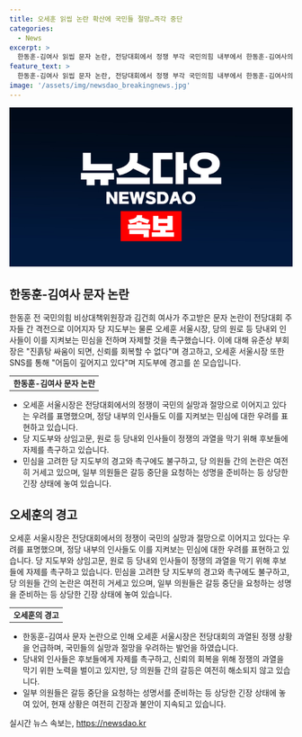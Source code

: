 ```yaml
---
title: 오세훈 읽씹 논란 확산에 국민들 절망…즉각 중단
categories:
  - News
excerpt: >
  한동훈-김여사 읽씹 문자 논란, 전당대회에서 정쟁 부각 국민의힘 내부에서 한동훈-김여사의 문자 논란이 확산되면서 당 지도부 및 외부 인사들의 걱정이 높아지고 있다. 오세훈 서울시장은 SNS를 통해 어둠이 깊어지고 있다며 당 내 정쟁을 우려하고 당 신뢰 회복을 촉구했다. 또한, 유준상 상임고문과 추경호 원내대표 등도 당 내 정쟁을 제지하고 후보들에게 선의의 경쟁을 촉구하고 있다. 그러나 일부 의원들은 특정 후보를 비판하며 논란을 고조시키고 있어 당 내 갈등이 걷잡을 수 없이 커지고 있다. SNS를 통한 공개적인 발언으로 논쟁이 가열될 조짐도 나타나고 있다.
feature_text: >
  한동훈-김여사 읽씹 문자 논란, 전당대회에서 정쟁 부각 국민의힘 내부에서 한동훈-김여사의 문자 논란이 확산되면서 당 지도부 및 외부 인사들의 걱정이 높아지고 있다. 오세훈 서울시장은 SNS를 통해 어둠이 깊어지고 있다며 당 내 정쟁을 우려하고 당 신뢰 회복을 촉구했다. 또한, 유준상 상임고문과 추경호 원내대표 등도 당 내 정쟁을 제지하고 후보들에게 선의의 경쟁을 촉구하고 있다. 그러나 일부 의원들은 특정 후보를 비판하며 논란을 고조시키고 있어 당 내 갈등이 걷잡을 수 없이 커지고 있다. SNS를 통한 공개적인 발언으로 논쟁이 가열될 조짐도 나타나고 있다.
image: '/assets/img/newsdao_breakingnews.jpg'
---
```


<p><img src="/assets/img/newsdao_breakingnews.jpg" alt="ontimetimes 속보" /></p>

<h2 data-ke-size="size26">한동훈-김여사 문자 논란</h2>

<p data-ke-size="size16">한동훈 전 국민의힘 비상대책위원장과 김건희 여사가 주고받은 문자 논란이 전당대회 주자들 간 격전으로 이어지자 당 지도부는 물론 오세훈 서울시장, 당의 원로 등 당내외 인사들이 이를 지켜보는 민심을 전하며 자제할 것을 촉구했습니다. 이에 대해 유준상 부회장은 "진흙탕 싸움이 되면, 신뢰를 회복할 수 없다"며 경고하고, 오세훈 서울시장 또한 SNS를 통해 "어둠이 깊어지고 있다"며 지도부에 경고를 쏜 모습입니다.</p>

<table>
  <tr>
    <td style="text-align: center; height: 17px;"><b>한동훈-김여사 문자 논란</b></td>
  </tr>
</table>

<ul>
  <li>오세훈 서울시장은 전당대회에서의 정쟁이 국민의 실망과 절망으로 이어지고 있다는 우려를 표명했으며, 정당 내부의 인사들도 이를 지켜보는 민심에 대한 우려를 표현하고 있습니다.</li>
  <li>당 지도부와 상임고문, 원로 등 당내외 인사들이 정쟁의 과열을 막기 위해 후보들에 자제를 촉구하고 있습니다.</li>
  <li>민심을 고려한 당 지도부의 경고와 촉구에도 불구하고, 당 의원들 간의 논란은 여전히 거세고 있으며, 일부 의원들은 갈등 중단을 요청하는 성명을 준비하는 등 상당한 긴장 상태에 놓여 있습니다.</li>
</ul>

<h2 data-ke-size="size26">오세훈의 경고</h2>

<p data-ke-size="size16">오세훈 서울시장은 전당대회에서의 정쟁이 국민의 실망과 절망으로 이어지고 있다는 우려를 표명했으며, 정당 내부의 인사들도 이를 지켜보는 민심에 대한 우려를 표현하고 있습니다. 당 지도부와 상임고문, 원로 등 당내외 인사들이 정쟁의 과열을 막기 위해 후보들에 자제를 촉구하고 있습니다. 민심을 고려한 당 지도부의 경고와 촉구에도 불구하고, 당 의원들 간의 논란은 여전히 거세고 있으며, 일부 의원들은 갈등 중단을 요청하는 성명을 준비하는 등 상당한 긴장 상태에 놓여 있습니다.</p>

<table>
  <tr>
    <td style="text-align: center; height: 17px;"><b>오세훈의 경고</b></td>
  </tr>
</table>

<ul>
  <li>한동훈-김여사 문자 논란으로 인해 오세훈 서울시장은 전당대회의 과열된 정쟁 상황을 언급하며, 국민들의 실망과 절망을 우려하는 발언을 하였습니다.</li>
  <li>당내외 인사들은 후보들에게 자제를 촉구하고, 신뢰의 회복을 위해 정쟁의 과열을 막기 위한 노력을 벌이고 있지만, 당 의원들 간의 갈등은 여전히 해소되지 않고 있습니다.</li>
  <li>일부 의원들은 갈등 중단을 요청하는 성명서를 준비하는 등 상당한 긴장 상태에 놓여 있어, 현재 상황은 여전히 긴장과 불안이 지속되고 있습니다.</li>
</ul>
실시간 뉴스 속보는, <a href="https://newsdao.kr" rel="dofollow">https://newsdao.kr</a>


